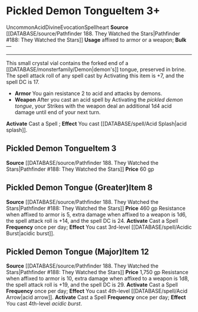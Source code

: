 ﻿---
id: '2414'
item_category: Spellhearts
level: '3'
name: Pickled Demon Tongue
price: 60 gp
rarity: Uncommon
school: Evocation
source: '[[DATABASE/source/Pathfinder 188. They Watched the Stars|Pathfinder #188:
  They Watched the Stars]]'
subcategory: spellheart
trait:
- '[[DATABASE/trait/Acid|Acid]]'
- '[[DATABASE/trait/Divine|Divine]]'
- '[[DATABASE/trait/Evocation|Evocation]]'
- '[[DATABASE/trait/Spellheart|Spellheart]]'
- '[[DATABASE/trait/Uncommon|Uncommon]]'
type: Item
usage: affixed to armor or a weapon

---
# Pickled Demon Tongue<span class="item-type">Item 3+</span>

<span class="trait-uncommon item-trait">Uncommon</span><span class="item-trait">Acid</span><span class="item-trait">Divine</span><span class="item-trait">Evocation</span><span class="item-trait">Spellheart</span>
**Source** [[DATABASE/source/Pathfinder 188. They Watched the Stars|Pathfinder #188: They Watched the Stars]]
**Usage** affixed to armor or a weapon; **Bulk** —

---
This small crystal vial contains the forked end of a [[DATABASE/monsterfamily/Demon|demon's]] tongue, preserved in brine. The spell attack roll of any spell cast by Activating this item is +7, and the spell DC is 17.

* **Armor** You gain resistance 2 to acid and attacks by demons.
* **Weapon** After you cast an acid spell by Activating the _pickled demon tongue_, your Strikes with the weapon deal an additional 1d4 acid damage until end of your next turn.

**Activate** Cast a Spell ; **Effect** You cast [[DATABASE/spell/Acid Splash|acid splash]].

## Pickled Demon Tongue<span class="item-type">Item 3</span>

**Source** [[DATABASE/source/Pathfinder 188. They Watched the Stars|Pathfinder #188: They Watched the Stars]]
**Price** 60 gp

## Pickled Demon Tongue (Greater)<span class="item-type">Item 8</span>

**Source** [[DATABASE/source/Pathfinder 188. They Watched the Stars|Pathfinder #188: They Watched the Stars]]
**Price** 460 gp
Resistance when affixed to armor is 5, extra damage when affixed to a weapon is 1d6, the spell attack roll is +14, and the spell DC is 24.
**Activate** Cast a Spell **Frequency** once per day; **Effect** You cast 3rd-level [[DATABASE/spell/Acidic Burst|acidic burst]].

## Pickled Demon Tongue (Major)<span class="item-type">Item 12</span>

**Source** [[DATABASE/source/Pathfinder 188. They Watched the Stars|Pathfinder #188: They Watched the Stars]]
**Price** 1,750 gp
Resistance when affixed to armor is 10, extra damage when affixed to a weapon is 1d8, the spell attack roll is +19, and the spell DC is 29.
**Activate** Cast a Spell **Frequency** once per day; **Effect** You cast 4th-level [[DATABASE/spell/Acid Arrow|acid arrow]].
**Activate** Cast a Spell **Frequency** once per day; **Effect** You cast 4th-level _acidic burst_.